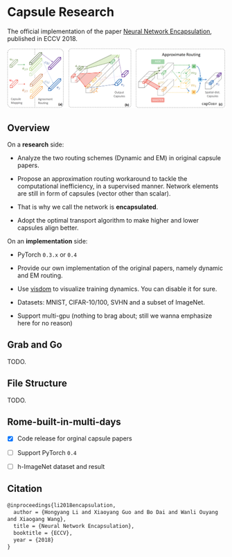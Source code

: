 # Capsule Research

The official implementation 
of the paper [Neural Network Encapsulation](http://www.ee.cuhk.edu.hk/~yangli/paper/eccv18_capsule.pdf), published in ECCV 2018.


![capsule](data/capsule.png)

## Overview

On a **research** side:

- Analyze the two routing schemes (Dynamic and EM) in original capsule papers.

- Propose an approximation routing workaround to tackle the computational inefficiency, in a supervised manner.
Network elements are still in form of capsules (vector other than scalar).

- That is why we call the network is **encapsulated**.

- Adopt the optimal transport algorithm to make higher and lower capsules align better.


On an **implementation** side:

- PyTorch `0.3.x` or `0.4`

- Provide our own implementation of the original papers, namely dynamic and EM routing.


- Use [visdom](https://github.com/facebookresearch/visdom) to visualize training dynamics. You can disable it for sure.

- Datasets: MNIST, CIFAR-10/100, SVHN and a subset of ImageNet.

- Support multi-gpu (nothing to brag about; still we wanna emphasize here for no reason)


## Grab and Go

TODO.

## File Structure

TODO.


## Rome-built-in-multi-days

- [x] Code release for orginal capsule papers

- [ ] Support PyTorch `0.4`

- [ ] h-ImageNet dataset and result


## Citation
```
@inproceedings{li2018encapsulation,
  author = {Hongyang Li and Xiaoyang Guo and Bo Dai and Wanli Ouyang and Xiaogang Wang},
  title = {Neural Network Encapsulation},
  booktitle = {ECCV},
  year = {2018}
}
```
